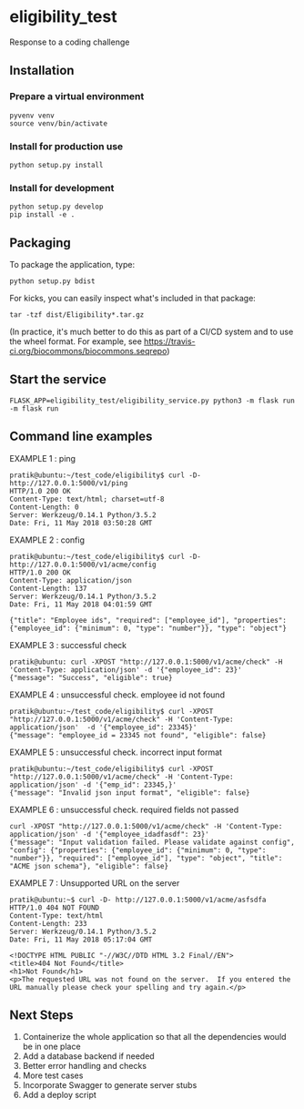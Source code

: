 # eligibility_test

Response to a coding challenge

## Installation

### Prepare a virtual environment

	pyvenv venv
	source venv/bin/activate

### Install for production use

	python setup.py install

### Install for development

	python setup.py develop
	pip install -e .


## Packaging

To package the application, type:

	python setup.py bdist

For kicks, you can easily inspect what's included in that package:

	tar -tzf dist/Eligibility*.tar.gz

(In practice, it's much better to do this as part of a CI/CD system
and to use the wheel format.  For example, see
https://travis-ci.org/biocommons/biocommons.seqrepo)


## Start the service

	FLASK_APP=eligibility_test/eligibility_service.py python3 -m flask run -m flask run


## Command line examples

EXAMPLE 1 : ping 

    pratik@ubuntu:~/test_code/eligibility$ curl -D- http://127.0.0.1:5000/v1/ping
    HTTP/1.0 200 OK
    Content-Type: text/html; charset=utf-8
    Content-Length: 0
    Server: Werkzeug/0.14.1 Python/3.5.2
    Date: Fri, 11 May 2018 03:50:28 GMT


EXAMPLE 2 : config

    pratik@ubuntu:~/test_code/eligibility$ curl -D- http://127.0.0.1:5000/v1/acme/config
    HTTP/1.0 200 OK
    Content-Type: application/json
    Content-Length: 137
    Server: Werkzeug/0.14.1 Python/3.5.2
    Date: Fri, 11 May 2018 04:01:59 GMT
    
    {"title": "Employee ids", "required": ["employee_id"], "properties": {"employee_id": {"minimum": 0, "type": "number"}}, "type": "object"}


EXAMPLE 3 : successful check 

    pratik@ubuntu: curl -XPOST "http://127.0.0.1:5000/v1/acme/check" -H 'Content-Type: application/json' -d '{"employee_id": 23}'
    {"message": "Success", "eligible": true}


EXAMPLE 4 : unsuccessful check. employee id not found

    pratik@ubuntu:~/test_code/eligibility$ curl -XPOST "http://127.0.0.1:5000/v1/acme/check" -H 'Content-Type: application/json'  -d '{"employee_id": 23345}'
    {"message": "employee_id = 23345 not found", "eligible": false}


EXAMPLE 5 : unsuccessful check. incorrect input format

    pratik@ubuntu:~/test_code/eligibility$ curl -XPOST "http://127.0.0.1:5000/v1/acme/check" -H 'Content-Type: application/json' -d '{"emp_id": 23345,}'
    {"message": "Invalid json input format", "eligible": false}


EXAMPLE 6 : unsuccessful check. required fields not passed

    curl -XPOST "http://127.0.0.1:5000/v1/acme/check" -H 'Content-Type: application/json' -d '{"employee_idadfasdf": 23}'
    {"message": "Input validation failed. Please validate against config", "config": {"properties": {"employee_id": {"minimum": 0, "type": "number"}}, "required": ["employee_id"], "type": "object", "title": "ACME json schema"}, "eligible": false}


EXAMPLE 7 : Unsupported URL on the server

    pratik@ubuntu:~$ curl -D- http://127.0.0.1:5000/v1/acme/asfsdfa
    HTTP/1.0 404 NOT FOUND
    Content-Type: text/html
    Content-Length: 233
    Server: Werkzeug/0.14.1 Python/3.5.2
    Date: Fri, 11 May 2018 05:17:04 GMT
    
    <!DOCTYPE HTML PUBLIC "-//W3C//DTD HTML 3.2 Final//EN">
    <title>404 Not Found</title>
    <h1>Not Found</h1>
    <p>The requested URL was not found on the server.  If you entered the URL manually please check your spelling and try again.</p>


## Next Steps

1. Containerize the whole application so that all the dependencies would be in one place
1. Add a database backend if needed
1. Better error handling and checks
1. More test cases
1. Incorporate Swagger to generate server stubs
1. Add a deploy script
